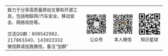 <table><tr>
<td>致力于分享高质量原创文章和开源工具，包括物联网/汽车安全、移动安全、网络攻防等。<br /><br />交流QQ群：808542982、217863340、143923332<br />微信群请加我微信，备注“加群”</td>
<td align="center"><img src=./img/gzh.jpg width="200"><br />公众号</td>
<td align="center"><img src=./img/wechat.jpg width="200"><br />本人微信</td>
<td align="center"><img src=./img/zsxq.jpg width="200"><br />知识星球</td>
</tr></table>
